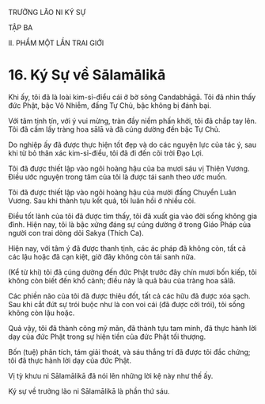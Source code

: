 TRƯỞNG LÃO NI KÝ SỰ

TẬP BA

II. PHẨM MỘT LẦN TRAI GIỚI

# 16. Ký Sự về Sālamālikā

Khi ấy, tôi đã là loài kim-sỉ-điểu cái ở bờ sông Candabhāgā. Tôi đã nhìn thấy đức Phật, bậc Vô Nhiễm, đấng Tự Chủ, bậc không bị đánh bại.

Với tâm tịnh tín, với ý vui mừng, tràn đầy niềm phấn khởi, tôi đã chắp tay lên. Tôi đã cầm lấy tràng hoa sālā và đã cúng dường đến bậc Tự Chủ.

Do nghiệp ấy đã được thực hiện tốt đẹp và do các nguyện lực của tác ý, sau khi từ bỏ thân xác kim-sỉ-điểu, tôi đã đi đến cõi trời Đạo Lợi.

Tôi đã được thiết lập vào ngôi hoàng hậu của ba mươi sáu vị Thiên Vương. Điều ước nguyện trong tâm của tôi là được tái sanh theo ước muốn.

Tôi đã được thiết lập vào ngôi hoàng hậu của mười đấng Chuyển Luân Vương. Sau khi thành tựu kết quả, tôi luân hồi ở nhiều cõi.

Điều tốt lành của tôi đã được tìm thấy, tôi đã xuất gia vào đời sống không gia đình. Hiện nay, tôi là bậc xứng đáng sự cúng dường ở trong Giáo Pháp của người con trai dòng dõi Sakya (Thích Ca).

Hiện nay, với tâm ý đã được thanh tịnh, các ác pháp đã không còn, tất cả các lậu hoặc đã cạn kiệt, giờ đây không còn tái sanh nữa.

(Kể từ khi) tôi đã cúng dường đến đức Phật trước đây chín mươi bốn kiếp, tôi không còn biết đến khổ cảnh; điều này là quả báu của tràng hoa sālā.

Các phiền não của tôi đã được thiêu đốt, tất cả các hữu đã được xóa sạch. Sau khi cắt đứt sự trói buộc như là con voi cái (đã được cởi trói), tôi sống không còn lậu hoặc.

Quả vậy, tôi đã thành công mỹ mãn, đã thành tựu tam minh, đã thực hành lời dạy của đức Phật trong sự hiện tiền của đức Phật tối thượng.

Bốn (tuệ) phân tích, tám giải thoát, và sáu thắng trí đã được tôi đắc chứng; tôi đã thực hành lời dạy của đức Phật.

Vị tỳ khưu ni Sālamālikā đã nói lên những lời kệ này như thế ấy.

Ký sự về trưởng lão ni Sālamālikā là phần thứ sáu.
